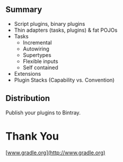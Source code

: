 ## Summary

* Script plugins, binary plugins
* Thin adapters (tasks, plugins) & fat POJOs
* Tasks
    * Incremental
    * Autowiring
    * Supertypes
    * Flexible inputs
    * Self contained
* Extensions
* Plugin Stacks (Capability vs. Convention)

## Distribution

Publish your plugins to Bintray.

# Thank You

[www.gradle.org](http://www.gradle.org)